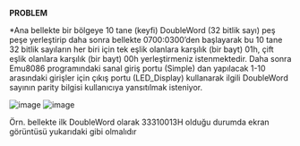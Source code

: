**PROBLEM**

*Ana bellekte bir bölgeye 10 tane (keyfi) DoubleWord (32 bitlik sayı) peş peşe yerleştirip daha sonra bellekte 0700:0300’den başlayarak
bu 10 tane 32 bitlik sayıların her biri için tek eşlik olanlara karşılık (bir bayt) 01h, çift eşlik olanlara karşılık (bir bayt) 
00h yerleştirmeniz istenmektedir. Daha sonra Emu8086 programındaki sanal giriş portu (Simple) dan yapılacak 1-10 arasındaki girişler
için çıkış portu (LED_Display) kullanarak ilgili DoubleWord sayının parity bilgisi kullanıcıya yansıtılmak isteniyor.

![image](https://github.com/Alidari/Assambly_projects/assets/92364056/966d5978-a44a-4319-ad35-09ea2a0cd27f)
![image](https://github.com/Alidari/Assambly_projects/assets/92364056/829ac1fa-50f1-4999-a127-05c0e7ed2df5)

Örn. bellekte ilk DoubleWord olarak 33310013H olduğu durumda ekran görüntüsü yukarıdaki gibi olmalıdır
